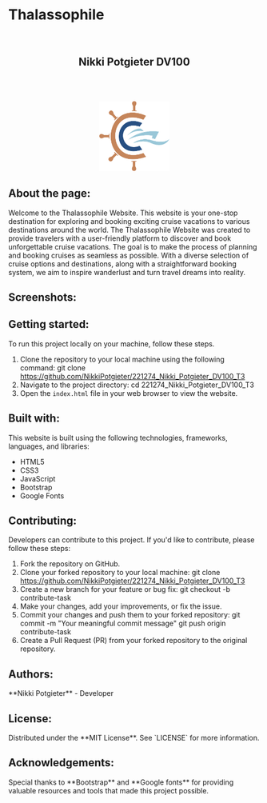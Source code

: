# Thalassophile
<br />
<h2 align="center">Nikki Potgieter DV100 </h2>
<br />
<br />
<p align="center">
   
  <a href="https://github.com/NikkiPotgieter/221274_Nikki_Potgieter_DV100_T3/blob/main/assets/Logo.png">
    <img src="assets/Logo.png" alt="Logo" width="140" height="140">
  </a> 

<h2> About the page: </h2>

Welcome to the Thalassophile Website. This website is your one-stop destination for exploring and booking exciting cruise vacations to various destinations around the world. The Thalassophile Website was created to provide travelers with a user-friendly platform to discover and book unforgettable cruise vacations. The goal is to make the process of planning and booking cruises as seamless as possible. With a diverse selection of cruise options and destinations, along with a straightforward booking system, we aim to inspire wanderlust and turn travel dreams into reality.

<h2> Screenshots:</h2>

<h2> Getting started: </h2>

To run this project locally on your machine, follow these steps.

1. Clone the repository to your local machine using the following command:
git clone https://github.com/NikkiPotgieter/221274_Nikki_Potgieter_DV100_T3
2. Navigate to the project directory:
cd 221274_Nikki_Potgieter_DV100_T3
3. Open the `index.html` file in your web browser to view the website.

<h2> Built with: </h2>

This website is built using the following technologies, frameworks, languages, and libraries:

* HTML5
* CSS3
* JavaScript
* Bootstrap
* Google Fonts

<h2> Contributing: </h2>

Developers can contribute to this project. If you'd like to contribute, please follow these steps:

1. Fork the repository on GitHub.
2. Clone your forked repository to your local machine: git clone https://github.com/NikkiPotgieter/221274_Nikki_Potgieter_DV100_T3 
3. Create a new branch for your feature or bug fix: git checkout -b contribute-task
4. Make your changes, add your improvements, or fix the issue.
5. Commit your changes and push them to your forked repository: git commit -m "Your meaningful commit message"
git push origin contribute-task
6. Create a Pull Request (PR) from your forked repository to the original repository.

<h2> Authors: </h2>
**Nikki Potgieter** - Developer

<h2> License: </h2>
Distributed under the **MIT License**. See `LICENSE` for more information.

<h2> Acknowledgements:</h2>
Special thanks to **Bootstrap** and **Google fonts** for providing valuable resources and tools that made this project possible.
